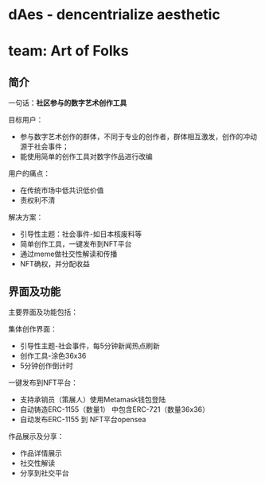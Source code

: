 # dAes - dencentrialize aesthetic

# team: Art of Folks 

## 简介

一句话：**社区参与的数字艺术创作工具**

目标用户：

- 参与数字艺术创作的群体，不同于专业的创作者，群体相互激发，创作的冲动源于社会事件；
- 能使用简单的创作工具对数字作品进行改编

用户的痛点：

- 在传统市场中低共识低价值
- 责权利不清

解决方案：

- 引导性主题：社会事件-如日本核废料等
- 简单创作工具，一键发布到NFT平台
- 通过meme做社交性解读和传播
- NFT确权，并分配收益

## 界面及功能

主要界面及功能包括：

集体创作界面：

- 引导性主题-社会事件，每5分钟新闻热点刷新
- 创作工具-涂色36x36
- 5分钟创作倒计时

一键发布到NFT平台：

- 支持承销员（策展人）使用Metamask钱包登陆
- 自动铸造ERC-1155（数量1） 中包含ERC-721（数量36x36）
- 自动发布ERC-1155 到 NFT平台opensea

作品展示及分享：

- 作品详情展示
- 社交性解读
- 分享到社交平台
